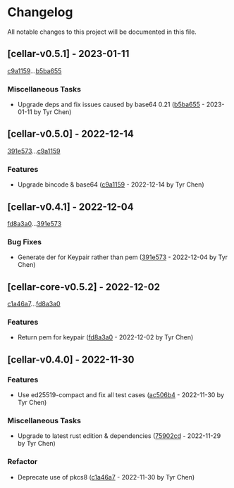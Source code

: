 # Changelog

All notable changes to this project will be documented in this file.

## [cellar-v0.5.1] - 2023-01-11

[c9a1159](c9a1159d1c4a69100f925f172340f262be4db9dd)...[b5ba655](b5ba655fefb0b27fb7077fac8b1cb261c26fa7f8)

### Miscellaneous Tasks

- Upgrade deps and fix issues caused by base64 0.21 ([b5ba655](b5ba655fefb0b27fb7077fac8b1cb261c26fa7f8) - 2023-01-11 by Tyr Chen)

## [cellar-v0.5.0] - 2022-12-14

[391e573](391e573352ca0145048ac728fa742dfa1a73eef9)...[c9a1159](c9a1159d1c4a69100f925f172340f262be4db9dd)

### Features

- Upgrade bincode & base64 ([c9a1159](c9a1159d1c4a69100f925f172340f262be4db9dd) - 2022-12-14 by Tyr Chen)

## [cellar-v0.4.1] - 2022-12-04

[fd8a3a0](fd8a3a00576a7652376820e4a2e3bf7b22493ad4)...[391e573](391e573352ca0145048ac728fa742dfa1a73eef9)

### Bug Fixes

- Generate der for Keypair rather than pem ([391e573](391e573352ca0145048ac728fa742dfa1a73eef9) - 2022-12-04 by Tyr Chen)

## [cellar-core-v0.5.2] - 2022-12-02

[c1a46a7](c1a46a7a4165368da66d3449697f16eeee144318)...[fd8a3a0](fd8a3a00576a7652376820e4a2e3bf7b22493ad4)

### Features

- Return pem for keypair ([fd8a3a0](fd8a3a00576a7652376820e4a2e3bf7b22493ad4) - 2022-12-02 by Tyr Chen)

## [cellar-v0.4.0] - 2022-11-30

### Features

- Use ed25519-compact and fix all test cases ([ac506b4](ac506b48d3fdc21cc3ae98e7d0d62e7c12587c60) - 2022-11-30 by Tyr Chen)

### Miscellaneous Tasks

- Upgrade to latest rust edition & dependencies ([75902cd](75902cd740ab264152477af5c478a4d6c9682688) - 2022-11-29 by Tyr Chen)

### Refactor

- Deprecate use of pkcs8 ([c1a46a7](c1a46a7a4165368da66d3449697f16eeee144318) - 2022-11-30 by Tyr Chen)

<!-- generated by git-cliff -->
